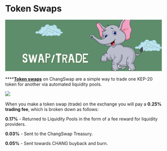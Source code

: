 # Token Swaps

![](../../.gitbook/assets/tokenswap.png)

\*\*\*\*[**Token swaps**](https://exchange.changswap.com/#/swap) on ChangSwap are a simple way to trade one KEP-20 token for another via automated liquidity pools.

![](<../../.gitbook/assets/Screenshot 2021-04-19 at 6.11.54 PM.png>)

When you make a token swap (trade) on the exchange you will pay a **0.25% trading fee**, which is broken down as follows:

**0.17%** - Returned to Liquidity Pools in the form of a fee reward for liquidity providers.

**0.03%** - Sent to the ChangSwap Treasury.

**0.05%** - Sent towards CHANG buyback and burn.
